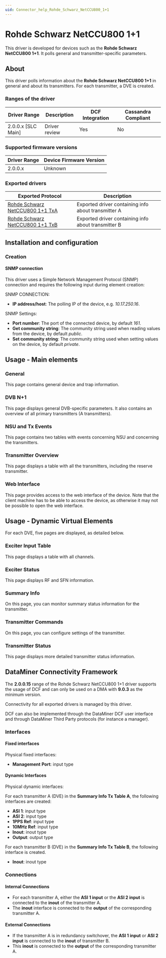 ```yaml
---
uid: Connector_help_Rohde_Schwarz_NetCCU800_1+1
---
```


# Rohde Schwarz NetCCU800 1+1

This driver is developed for devices such as the **Rohde Schwarz NetCCU800 1+1**. It polls general and transmitter-specific parameters.

## About

This driver polls information about the **Rohde Schwarz NetCCU800 1+1** in general and about its transmitters. For each transmitter, a DVE is created.

### Ranges of the driver

| **Driver Range**     | **Description** | **DCF Integration** | **Cassandra Compliant** |
|----------------------|-----------------|---------------------|-------------------------|
| 2.0.0.x \[SLC Main\] | Driver review   | Yes                 | No                      |

### Supported firmware versions

| **Driver Range** | **Device Firmware Version** |
|------------------|-----------------------------|
| 2.0.0.x          | Unknown                     |

### Exported drivers

| **Exported Protocol**                                                                          | **Description**                                     |
|------------------------------------------------------------------------------------------------|-----------------------------------------------------|
| [Rohde Schwarz NetCCU800 1+1 TxA](xref:Connector_help_Rohde_Schwarz_NetCCU800_1%2B1_TxA) | Exported driver containing info about transmitter A |
| [Rohde Schwarz NetCCU800 1+1 TxB](xref:Connector_help_Rohde_Schwarz_NetCCU800_1%2B1_TxB) | Exported driver containing info about transmitter B |

## Installation and configuration

### Creation

#### SNMP connection

This driver uses a Simple Network Management Protocol (SNMP) connection and requires the following input during element creation:

SNMP CONNECTION:

- **IP address/host**: The polling IP of the device, e.g. *10.17.250.16*.

SNMP Settings:

- **Port number**: The port of the connected device, by default *161*.
- **Get community string**: The community string used when reading values from the device, by default *public*.
- **Set community string**: The community string used when setting values on the device, by default *private*.

## Usage - Main elements

### General

This page contains general device and trap information.

### DVB N+1

This page displays general DVB-specific parameters. It also contains an overview of all primary transmitters (A transmitters).

### NSU and Tx Events

This page contains two tables with events concerning NSU and concerning the transmitters.

### Transmitter Overview

This page displays a table with all the transmitters, including the reserve transmitter.

### Web Interface

This page provides access to the web interface of the device. Note that the client machine has to be able to access the device, as otherwise it may not be possible to open the web interface.

## Usage - Dynamic Virtual Elements

For each DVE, five pages are displayed, as detailed below.

### Exciter Input Table

This page displays a table with all channels.

### Exciter Status

This page displays RF and SFN information.

### Summary Info

On this page, you can monitor summary status information for the transmitter.

### Transmitter Commands

On this page, you can configure settings of the transmitter.

### Transmitter Status

This page displays more detailed transmitter status information.

## DataMiner Connectivity Framework

The **2.0.0.15** range of the Rohde Schwarz NetCCU800 1+1 driver supports the usage of DCF and can only be used on a DMA with **9.0.3** as the minimum version.

Connectivity for all exported drivers is managed by this driver.

DCF can also be implemented through the DataMiner DCF user interface and through DataMiner Third Party protocols (for instance a manager).

### Interfaces

#### Fixed interfaces

Physical fixed interfaces:

- **Management** **Port**: input type

#### Dynamic Interfaces

Physical dynamic interfaces:

For each transmitter A (DVE) in the **Summary Info Tx Table A**, the following interfaces are created:

- **ASI 1**: input type
- **ASI 2**: input type
- **1PPS Ref**: input type
- **10MHz Ref**: input type
- **Inout**: inout type
- **Output**: output type

For each transmitter B (DVE) in the **Summary Info Tx Table B**, the following interface is created.

- **Inout**: inout type

### Connections

#### Internal Connections

- For each transmitter A, either the **ASI 1 input** or the **ASI 2 input** is connected to the **inout** of the transmitter A.
- The **inout** interface is connected to the **output** of the corresponding transmitter A.

#### External Connections

- If the transmitter A is in redundancy switchover, the **ASI 1 input** or **ASI 2 input** is connected to the **inout** of transmitter B.
- This **inout** is connected to the **output** of the corresponding transmitter A.
